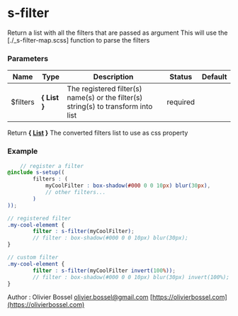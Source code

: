 # s-filter

Return a list with all the filters that are passed as argument
This will use the [./_s-filter-map.scss] function to parse the filters



### Parameters
Name  |  Type  |  Description  |  Status  |  Default
------------  |  ------------  |  ------------  |  ------------  |  ------------
$filters  |  **{ List<String> }**  |  The registered filter(s) name(s) or the filter(s) string(s) to transform into list  |  required  |

Return **{ [List](http://www.sass-lang.com/documentation/file.SASS_REFERENCE.html#lists) }** The converted filters list to use as css property

### Example
```scss
	// register a filter
@include s-setup((
		filters : (
			myCoolFilter : box-shadow(#000 0 0 10px) blur(30px),
			// other filters...
		)
));

// registered filter
.my-cool-elememt {
		filter : s-filter(myCoolFilter);
		// filter : box-shadow(#000 0 0 10px) blur(30px);
}

// custom filter
.my-cool-element {
		filter : s-filter(myCoolFilter invert(100%));
		// filter : box-shadow(#000 0 0 10px) blur(30px) invert(100%);
}
```
Author : Olivier Bossel [olivier.bossel@gmail.com](mailto:olivier.bossel@gmail.com) [https://olivierbossel.com](https://olivierbossel.com)
